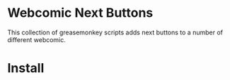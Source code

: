 # Webcomic Next Buttons

This collection of greasemonkey scripts adds next buttons to a number of
different webcomic.

# Install
